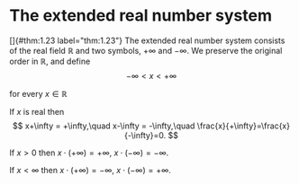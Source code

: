 # The extended real number system

<!-- ::: mydef -->
[]{#thm:1.23 label="thm:1.23"} The extended real number system consists
of the real field $\mathbb{R}$ and two symbols, $+\infty$ and $-\infty$. We
preserve the original order in $\mathbb{R}$, and define 
$$
-\infty <x<+\infty
$$

for every $x\in \mathbb{R}$
<!-- ::: -->

<!-- ::: asparaenum -->
If $x$ is real then 
$$
x+\infty = +\infty,\quad
    x-\infty = -\infty,\quad
    \frac{x}{+\infty}=\frac{x}{-\infty}=0.
$$


If $x>0$ then $x\cdot (+\infty) = +\infty$, $x\cdot(-\infty)=-\infty$.

If $x<\infty$ then $x\cdot(+\infty)=-\infty$,
$x\cdot(-\infty)= +\infty$.
<!-- ::: -->

